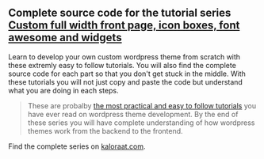 <h2>Complete source code for the tutorial series <a href="http://kaloraat.com/articles/wordpress-theme-development-from-scratch-part-7-custom-full-width-front-page-icon-boxes-font-awesome-and-widgets">Custom full width front page, icon boxes, font awesome and widgets</a></h2>
<p>Learn to develop your own custom wordpress theme from scratch with these extremly easy to follow tutorials. You will also find the complete source code for each part so that you don't get stuck in the middle. With these tutorials you will not just copy and paste the code but understand what you are doing in each steps.</p>
<blockquote>
<p>These are probalby <a href="http://kaloraat.com/categories/wordpress">the most practical and easy to follow tutorials</a> you have ever read on wordpress theme development. By the end of these series you will have complete understanding of how wordpress themes work from the backend to the frontend.</p>
</blockquote>
<p>Find the complete series on <a href="http://kaloraat.com/categories/wordpress">kaloraat.com</a>.</p>
